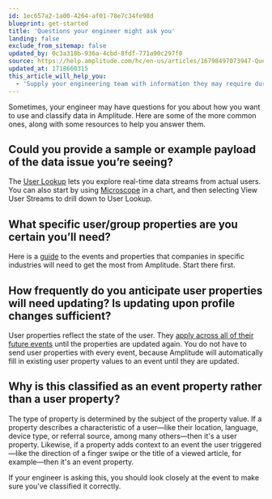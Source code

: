 ```yaml
---
id: 1ec657a2-1a00-4264-af01-78e7c34fe98d
blueprint: get-started
title: 'Questions your engineer might ask you'
landing: false
exclude_from_sitemap: false
updated_by: 0c3a318b-936a-4cbd-8fdf-771a90c297f0
source: https://help.amplitude.com/hc/en-us/articles/16798497073947-Questions-your-engineer-may-ask-you
updated_at: 1718660315
this_article_will_help_you:
  - 'Supply your engineering team with information they may require during the instrumentation and implementation process '
---
```

Sometimes, your engineer may have questions for you about how you want to use and classify data in Amplitude. Here are some of the more common ones, along with some resources to help you answer them.

## Could you provide a sample or example payload of the data issue you’re seeing?

The [User Lookup](/docs/analytics/user-data-lookup) lets you explore real-time data streams from actual users. You can also start by using [Microscope](/docs/analytics/microscope) in a chart, and then selecting View User Streams to drill down to User Lookup.

## What specific user/group properties are you certain you’ll need?
Here is a [guide](/docs/get-started/select-events) to the events and properties that companies in specific industries will need to get the most from Amplitude. Start there first.

## How frequently do you anticipate user properties will need updating? Is updating upon profile changes sufficient?

User properties reflect the state of the user. They [apply across all of their future events](/docs/data/user-properties-and-events) until the properties are updated again. You do not have to send user properties with every event, because Amplitude will automatically fill in existing user property values to an event until they are updated.


## Why is this classified as an event property rather than a user property?

The type of property is determined by the subject of the property value. If a property describes a characteristic of a user—like their location, language, device type, or referral source, among many others—then it's a user property. Likewise, if a property adds context to an event the user triggered—like the direction of a finger swipe or the title of a viewed article, for example—then it's an event property.

If your engineer is asking this, you should look closely at the event to make sure you've classified it correctly.